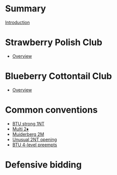 # Summary

[Introduction](README.md)

# Strawberry Polish Club

- [Overview](wj/README.md)

# Blueberry Cottontail Club

- [Overview]()

# Common conventions

- [BTU strong 1NT]()
- [Multi 2♦]()
- [Muiderberg 2M]()
- [Unusual 2NT opening]()
- [BTU 4-level preempts]()

# Defensive bidding